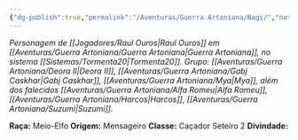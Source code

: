 ```yaml
---
{"dg-publish":true,"permalink":"/Aventuras/Guerra Artoniana/Nagi/","noteIcon":"","created":"2025-10-13T17:42:13.169-03:00"}
---
```


*Personagem de [[Jogadores/Raul Ouros\|Raul Ouros]] em [[Aventuras/Guerra Artoniana/Guerra Artoniana\|Guerra Artoniana]], no sistema [[Sistemas/Tormenta20\|Tormenta20]].*
*Grupo:  [[Aventuras/Guerra Artoniana/Deora II\|Deora II]], [[Aventuras/Guerra Artoniana/Gabj Caskhar\|Gabj Caskhar]], [[Aventuras/Guerra Artoniana/Mya\|Mya]], além dos falecidos [[Aventuras/Guerra Artoniana/Alfa Romeu\|Alfa Romeu]],  [[Aventuras/Guerra Artoniana/Harcos\|Harcos]], [[Aventuras/Guerra Artoniana/Suzumi\|Suzumi]].*

**Raça:** Meio-Elfo
**Origem:** Mensageiro
**Classe:** Caçador Seteiro 2
**Divindade:** 